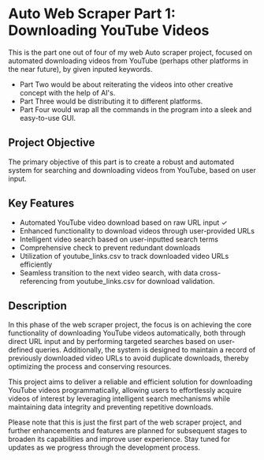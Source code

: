 # Auto Web Scraper Part 1: Downloading YouTube Videos

This is the part one out of four of my web Auto scraper project, focused on automated downloading videos from YouTube (perhaps other platforms in the near future),
by given inputed keywords.
- Part Two would be about reiterating the videos into other creative concept with the help of AI's.
- Part Three would be distributing it to different platforms.
- Part Four would wrap all the commands in the program into a sleek and easy-to-use GUI.

## Project Objective
The primary objective of this part is to create a robust and automated system for searching and downloading videos from YouTube, based on user input.

## Key Features
- Automated YouTube video download based on raw URL input ✓
- Enhanced functionality to download videos through user-provided URLs
- Intelligent video search based on user-inputted search terms
- Comprehensive check to prevent redundant downloads
- Utilization of youtube_links.csv to track downloaded video URLs efficiently
- Seamless transition to the next video search, with data cross-referencing from youtube_links.csv for download validation.

## Description
In this phase of the web scraper project, the focus is on achieving the core functionality of downloading YouTube videos automatically, both through direct URL input and by performing targeted searches based on user-defined queries. Additionally, the system is designed to maintain a record of previously downloaded video URLs to avoid duplicate downloads, thereby optimizing the process and conserving resources.

This project aims to deliver a reliable and efficient solution for downloading YouTube videos programmatically, allowing users to effortlessly acquire videos of interest by leveraging intelligent search mechanisms while maintaining data integrity and preventing repetitive downloads.

Please note that this is just the first part of the web scraper project, and further enhancements and features are planned for subsequent stages to broaden its capabilities and improve user experience. Stay tuned for updates as we progress through the development process.
